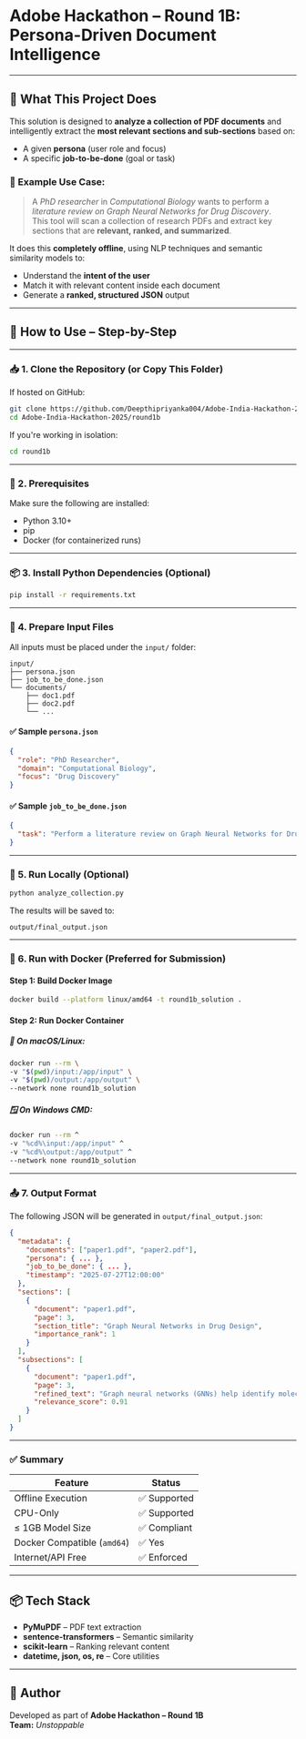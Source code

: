 # Adobe Hackathon – Round 1B: Persona-Driven Document Intelligence

---

## 🧠 What This Project Does

This solution is designed to **analyze a collection of PDF documents** and intelligently extract the **most relevant sections and sub-sections** based on:

- A given **persona** (user role and focus)
- A specific **job-to-be-done** (goal or task)

### 🧩 Example Use Case:

> A *PhD researcher* in *Computational Biology* wants to perform a *literature review on Graph Neural Networks for Drug Discovery*.  
> This tool will scan a collection of research PDFs and extract key sections that are **relevant, ranked, and summarized**.

It does this **completely offline**, using NLP techniques and semantic similarity models to:
- Understand the **intent of the user**
- Match it with relevant content inside each document
- Generate a **ranked, structured JSON** output

---

## 🚀 How to Use – Step-by-Step

---

### 📥 1. Clone the Repository (or Copy This Folder)

If hosted on GitHub:

```bash
git clone https://github.com/Deepthipriyanka004/Adobe-India-Hackathon-2025
cd Adobe-India-Hackathon-2025/round1b
```

If you're working in isolation:

```bash
cd round1b
```

---

### 🔧 2. Prerequisites

Make sure the following are installed:

- Python 3.10+
- pip
- Docker (for containerized runs)

---

### 📦 3. Install Python Dependencies (Optional)

```bash
pip install -r requirements.txt
```

---

### 📁 4. Prepare Input Files

All inputs must be placed under the `input/` folder:

```
input/
├── persona.json
├── job_to_be_done.json
└── documents/
    ├── doc1.pdf
    ├── doc2.pdf
    └── ...
```

#### ✅ Sample `persona.json`

```json
{
  "role": "PhD Researcher",
  "domain": "Computational Biology",
  "focus": "Drug Discovery"
}
```

#### ✅ Sample `job_to_be_done.json`

```json
{
  "task": "Perform a literature review on Graph Neural Networks for Drug Discovery"
}
```

---

### 🧪 5. Run Locally (Optional)

```bash
python analyze_collection.py
```

The results will be saved to:

```
output/final_output.json
```

---

### 🐳 6. Run with Docker (Preferred for Submission)

#### Step 1: Build Docker Image

```bash
docker build --platform linux/amd64 -t round1b_solution .
```

#### Step 2: Run Docker Container

##### 🐧 On macOS/Linux:

```bash
docker run --rm \
-v "$(pwd)/input:/app/input" \
-v "$(pwd)/output:/app/output" \
--network none round1b_solution
```

##### 🪟 On Windows CMD:

```bash
docker run --rm ^
-v "%cd%\input:/app/input" ^
-v "%cd%\output:/app/output" ^
--network none round1b_solution
```

---

### 📤 7. Output Format

The following JSON will be generated in `output/final_output.json`:

```json
{
  "metadata": {
    "documents": ["paper1.pdf", "paper2.pdf"],
    "persona": { ... },
    "job_to_be_done": { ... },
    "timestamp": "2025-07-27T12:00:00"
  },
  "sections": [
    {
      "document": "paper1.pdf",
      "page": 3,
      "section_title": "Graph Neural Networks in Drug Design",
      "importance_rank": 1
    }
  ],
  "subsections": [
    {
      "document": "paper1.pdf",
      "page": 3,
      "refined_text": "Graph neural networks (GNNs) help identify molecules...",
      "relevance_score": 0.91
    }
  ]
}
```

---

### ✅ Summary

| Feature                     | Status         |
|-----------------------------|----------------|
| Offline Execution           | ✅ Supported    |
| CPU-Only                    | ✅ Supported    |
| ≤ 1GB Model Size            | ✅ Compliant    |
| Docker Compatible (`amd64`) | ✅ Yes          |
| Internet/API Free           | ✅ Enforced     |

---

## 📦 Tech Stack

- **PyMuPDF** – PDF text extraction
- **sentence-transformers** – Semantic similarity
- **scikit-learn** – Ranking relevant content
- **datetime, json, os, re** – Core utilities

---

## 👤 Author

Developed as part of **Adobe Hackathon – Round 1B**  
**Team:** *Unstoppable*
